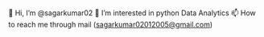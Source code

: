 👋 Hi, I’m @sagarkumar02
👀 I’m interested in python Data Analytics
📫 How to reach me through mail (sagarkumar02012005@gmail.com)
